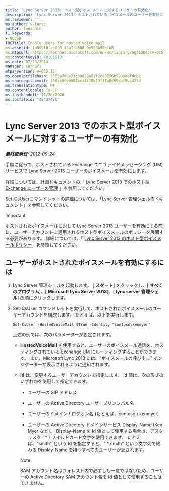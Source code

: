 ```yaml
---
title: 'Lync Server 2013: ホスト型ボイス メールに対するユーザーの有効化'
description: 'Lync Server 2013: ホストされているボイスメールのユーザーを有効にします。'
ms.reviewer: ''
ms.author: v-lanac
author: lanachin
f1.keywords:
- NOCSH
TOCTitle: Enable users for hosted voice mail
ms:assetid: fa559f8f-ef99-43a1-b580-9e998b95efb8
ms:mtpsurl: https://technet.microsoft.com/en-us/library/Gg413062(v=OCS.15)
ms:contentKeyID: 48185919
ms.date: 07/23/2014
manager: serdars
mtps_version: v=OCS.15
ms.openlocfilehash: 3853a70d433c09029a02f2ca6256b5988defdcb2
ms.sourcegitcommit: 36fee89bb887bea4f18b19f17a8c69daf5bc423d
ms.translationtype: MT
ms.contentlocale: ja-JP
ms.lasthandoff: 11/26/2020
ms.locfileid: "49437470"
---
```

# <a name="enable-users-for-hosted-voice-mail-in-lync-server-2013"></a>Lync Server 2013 でのホスト型ボイス メールに対するユーザーの有効化

<div data-xmlns="http://www.w3.org/1999/xhtml">

<div class="topic" data-xmlns="http://www.w3.org/1999/xhtml" data-msxsl="urn:schemas-microsoft-com:xslt" data-cs="https://msdn.microsoft.com/">

<div data-asp="https://msdn2.microsoft.com/asp">



</div>

<div id="mainSection">

<div id="mainBody">

<span> </span>

_**最終更新日:** 2012-09-24_

手順に従って、ホストされている Exchange ユニファイドメッセージング (UM) サービスで Lync Server 2013 ユーザーのボイスメールを有効にします。

詳細については、計画ドキュメントの「 [Lync Server 2013 でのホスト型 Exchange ユーザーの管理](lync-server-2013-hosted-exchange-user-management.md) 」を参照してください。

[Set-CsUser](https://docs.microsoft.com/powershell/module/skype/Set-CsUser)コマンドレットの詳細については、「Lync Server 管理シェルのドキュメント」を参照してください。

<div>


> [!IMPORTANT]  
> ホストされたボイスメールに対して Lync Server 2013 ユーザーを有効にする前に、ユーザーアカウントに適用されるホスト型ボイスメールのポリシーを展開する必要があります。 詳細については、「 <A href="lync-server-2013-hosted-voice-mail-policies.md">Lync Server 2013 のホスト型ボイスメールポリシー</A>」を参照してください。



</div>

<div>

## <a name="to-enable-users-for-hosted-voice-mail"></a>ユーザーがホストされたボイスメールを有効にするには

1.  Lync Server 管理シェルを起動します。 [ **スタート**] をクリックし、[ **すべてのプログラム**]、[ **Microsoft Lync Server 2013**]、[ **lync server 管理シェル**] の順にクリックします。

2.  Set-CsUser コマンドレットを実行して、ホストされたボイスメールのユーザーアカウントを構成します。 たとえば、以下を実行します。
    
        Set-CsUser -HostedVoiceMail $True -Identity "contoso\kenmyer"
    
    上述の例では、次のパラメーターが設定されます。
    
      - **HostedVoiceMail** を使用すると、ユーザーのボイスメール通話を、ホスティングされている Exchange UM にルーティングすることができます。 また、Microsoft Lync 2013 には、"ボイスメールの呼び出し" インジケーターが表示されるように通知されます。
    
      - **Id** は、変更するユーザーアカウントを指定します。 Id 値は、次の形式のいずれかを使用して指定できます。
        
          - ユーザーの SIP アドレス
        
          - ユーザーの Active Directory ユーザープリンシパル名
        
          - ユーザーのドメイン \\ ログオン名 (たとえば、contoso \\ kenmyer)
        
          - ユーザーの Active Directory ドメインサービス Display-Name (Ken Myer など)。 Display-Name を Id 値として使用する場合は、アスタリスク ( \* ) ワイルドカード文字を使用できます。 たとえば、"smith" という Id を指定すると、" \* smith" という文字列で終わる Display-Name を持つすべてのユーザーが返されます。
        
        <div>
        

        > [!NOTE]  
        > SAM アカウント名はフォレスト内で必ずしも一意ではないため、ユーザーの Active Directory SAM アカウント名を Id 値として使用することはできません。

        
        </div>

</div>

</div>

<span> </span>

</div>

</div>

</div>

